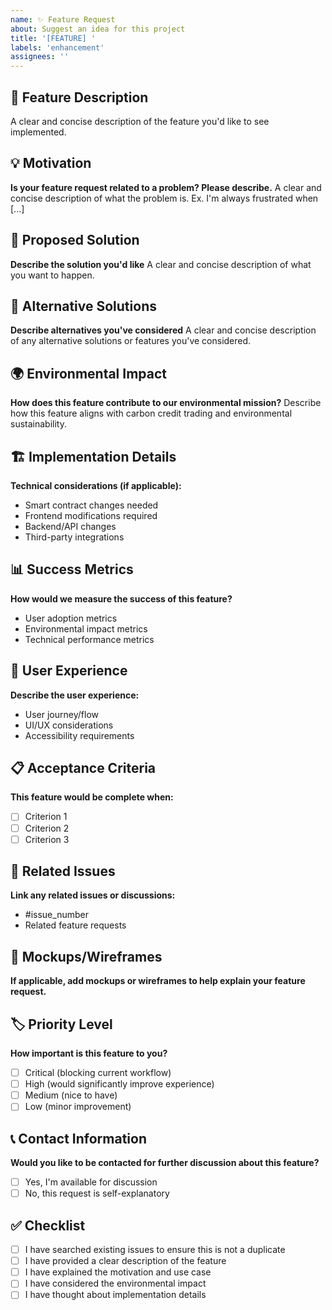 ```yaml
---
name: ✨ Feature Request
about: Suggest an idea for this project
title: '[FEATURE] '
labels: 'enhancement'
assignees: ''
---
```


## 🚀 Feature Description

A clear and concise description of the feature you'd like to see implemented.

## 💡 Motivation

**Is your feature request related to a problem? Please describe.**
A clear and concise description of what the problem is. Ex. I'm always frustrated when [...]

## 🎯 Proposed Solution

**Describe the solution you'd like**
A clear and concise description of what you want to happen.

## 🔄 Alternative Solutions

**Describe alternatives you've considered**
A clear and concise description of any alternative solutions or features you've considered.

## 🌍 Environmental Impact

**How does this feature contribute to our environmental mission?**
Describe how this feature aligns with carbon credit trading and environmental sustainability.

## 🏗️ Implementation Details

**Technical considerations (if applicable):**
- Smart contract changes needed
- Frontend modifications required
- Backend/API changes
- Third-party integrations

## 📊 Success Metrics

**How would we measure the success of this feature?**
- User adoption metrics
- Environmental impact metrics
- Technical performance metrics

## 🎨 User Experience

**Describe the user experience:**
- User journey/flow
- UI/UX considerations
- Accessibility requirements

## 📋 Acceptance Criteria

**This feature would be complete when:**
- [ ] Criterion 1
- [ ] Criterion 2
- [ ] Criterion 3

## 🔗 Related Issues

**Link any related issues or discussions:**
- #issue_number
- Related feature requests

## 📸 Mockups/Wireframes

**If applicable, add mockups or wireframes to help explain your feature request.**

## 🏷️ Priority Level

**How important is this feature to you?**
- [ ] Critical (blocking current workflow)
- [ ] High (would significantly improve experience)
- [ ] Medium (nice to have)
- [ ] Low (minor improvement)

## 📞 Contact Information

**Would you like to be contacted for further discussion about this feature?**
- [ ] Yes, I'm available for discussion
- [ ] No, this request is self-explanatory

## ✅ Checklist

- [ ] I have searched existing issues to ensure this is not a duplicate
- [ ] I have provided a clear description of the feature
- [ ] I have explained the motivation and use case
- [ ] I have considered the environmental impact
- [ ] I have thought about implementation details